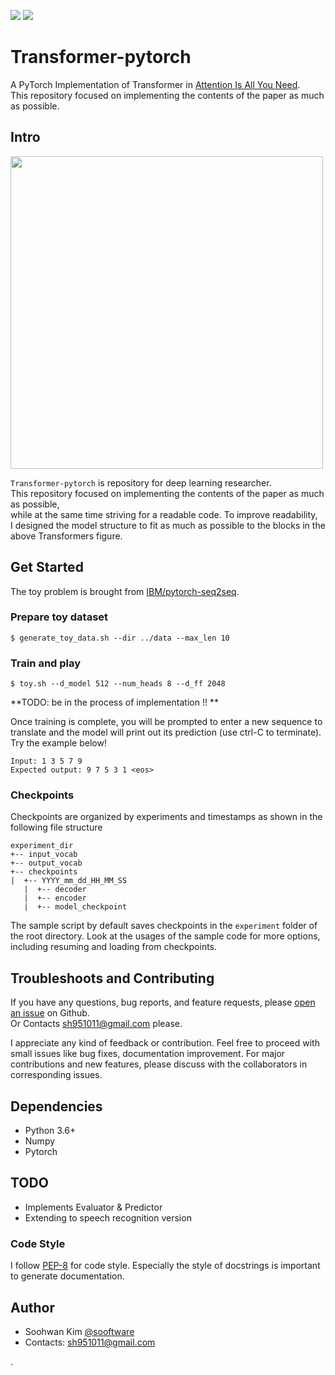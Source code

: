 [<img src="http://img.shields.io/badge/Documentation-passing-9cf">](https://sooftware.github.io/Transformer-pytorch/) <img src="http://img.shields.io/badge/License-Apache--2.0-9cf">
# Transformer-pytorch
  
A PyTorch Implementation of Transformer in [Attention Is All You Need](https://arxiv.org/abs/1706.03762).  
This repository focused on implementing the contents of the paper as much as possible.  
  
## Intro 
  
<img src="https://tutorials.pytorch.kr/_images/transformer_architecture.jpg" height=500>  
  
`Transformer-pytorch` is repository for deep learning researcher.   
This repository focused on implementing the contents of the paper as much as possible,   
while at the same time striving for a readable code. To improve readability,      
I designed the model structure to fit as much as possible to the blocks in the above Transformers figure.
  
## Get Started
  
The toy problem is brought from [IBM/pytorch-seq2seq](https://github.com/IBM/pytorch-seq2seq).  
  
### Prepare toy dataset  
```
$ generate_toy_data.sh --dir ../data --max_len 10
```  
  
### Train and play
```
$ toy.sh --d_model 512 --num_heads 8 --d_ff 2048
```
  
**TODO: be in the process of implementation !! **   
  
Once training is complete, you will be prompted to enter a new sequence to translate and the model will print out its prediction (use ctrl-C to terminate). Try the example below!  
  
```
Input: 1 3 5 7 9
Expected output: 9 7 5 3 1 <eos>
```
  
### Checkpoints  
Checkpoints are organized by experiments and timestamps as shown in the following file structure  
```
experiment_dir
+-- input_vocab
+-- output_vocab
+-- checkpoints
|  +-- YYYY_mm_dd_HH_MM_SS
   |  +-- decoder
   |  +-- encoder
   |  +-- model_checkpoint
```  
The sample script by default saves checkpoints in the `experiment` folder of the root directory. Look at the usages of the sample code for more options, including resuming and loading from checkpoints.
  
## Troubleshoots and Contributing
  
If you have any questions, bug reports, and feature requests, please [open an issue](https://github.com/sooftware/ransformer-pytorch/issues) on Github.   
Or Contacts sh951011@gmail.com please.
  
I appreciate any kind of feedback or contribution.  Feel free to proceed with small issues like bug fixes, documentation improvement.  For major contributions and new features, please discuss with the collaborators in corresponding issues.  
  
## Dependencies
  
* Python 3.6+
* Numpy
* Pytorch

## TODO  
  
* Implements Evaluator & Predictor
* Extending to speech recognition version 
  
### Code Style
I follow [PEP-8](https://www.python.org/dev/peps/pep-0008/) for code style. Especially the style of docstrings is important to generate documentation.  
  
## Author
  
* Soohwan Kim [@sooftware](https://github.com/sooftware)
* Contacts: sh951011@gmail.com

.
